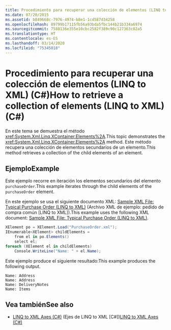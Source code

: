 ```yaml
---
title: Procedimiento para recuperar una colección de elementos (LINQ to XML) (C#)
ms.date: 07/20/2015
ms.assetid: b849668c-7976-4974-b8e1-1cd587d34258
ms.openlocfilehash: 89799b17115fb56a93bda5fbc144b21b334a6974
ms.sourcegitcommit: 7588136e355e10cbc2582f389c90c127363c02a5
ms.translationtype: HT
ms.contentlocale: es-ES
ms.lasthandoff: 03/14/2020
ms.locfileid: "75345018"
---
```

# <a name="how-to-retrieve-a-collection-of-elements-linq-to-xml-c"></a><span data-ttu-id="46507-102">Procedimiento para recuperar una colección de elementos (LINQ to XML) (C#)</span><span class="sxs-lookup"><span data-stu-id="46507-102">How to retrieve a collection of elements (LINQ to XML) (C#)</span></span>
<span data-ttu-id="46507-103">En este tema se demuestra el método <xref:System.Xml.Linq.XContainer.Elements%2A>.</span><span class="sxs-lookup"><span data-stu-id="46507-103">This topic demonstrates the <xref:System.Xml.Linq.XContainer.Elements%2A> method.</span></span> <span data-ttu-id="46507-104">Este método recupera una colección de elementos secundarios de un elemento.</span><span class="sxs-lookup"><span data-stu-id="46507-104">This method retrieves a collection of the child elements of an element.</span></span>  
  
## <a name="example"></a><span data-ttu-id="46507-105">Ejemplo</span><span class="sxs-lookup"><span data-stu-id="46507-105">Example</span></span>  
 <span data-ttu-id="46507-106">Este ejemplo recorre en iteración los elementos secundarios del elemento `purchaseOrder`.</span><span class="sxs-lookup"><span data-stu-id="46507-106">This example iterates through the child elements of the `purchaseOrder` element.</span></span>  
  
 <span data-ttu-id="46507-107">En este ejemplo se usa el siguiente documento XML: [Sample XML File: Typical Purchase Order (LINQ to XML)](./sample-xml-file-typical-purchase-order-linq-to-xml-1.md) (Archivo XML de ejemplo: pedido de compra común [LINQ to XML]).</span><span class="sxs-lookup"><span data-stu-id="46507-107">This example uses the following XML document: [Sample XML File: Typical Purchase Order (LINQ to XML)](./sample-xml-file-typical-purchase-order-linq-to-xml-1.md).</span></span>  
  
```csharp  
XElement po = XElement.Load("PurchaseOrder.xml");  
IEnumerable<XElement> childElements =  
    from el in po.Elements()  
    select el;  
foreach (XElement el in childElements)  
    Console.WriteLine("Name: " + el.Name);  
```  
  
 <span data-ttu-id="46507-108">Este ejemplo produce el siguiente resultado:</span><span class="sxs-lookup"><span data-stu-id="46507-108">This example produces the following output.</span></span>  
  
```output  
Name: Address  
Name: Address  
Name: DeliveryNotes  
Name: Items  
```  
  
## <a name="see-also"></a><span data-ttu-id="46507-109">Vea también</span><span class="sxs-lookup"><span data-stu-id="46507-109">See also</span></span>

- <span data-ttu-id="46507-110">[LINQ to XML Axes (C#)](./linq-to-xml-axes-overview.md) (Ejes de LINQ to XML [C#])</span><span class="sxs-lookup"><span data-stu-id="46507-110">[LINQ to XML Axes (C#)](./linq-to-xml-axes-overview.md)</span></span>
